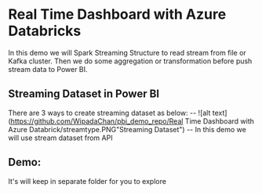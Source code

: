 # Real Time Dashboard with Azure Databricks 
In this demo we will Spark Streaming Structure to read stream from file or Kafka cluster. Then we do some aggregation or transformation before push stream data to Power BI.

## Streaming Dataset in Power BI 
There are 3 ways to create streaming dataset as below: --
![alt text](https://github.com/WipadaChan/pbi_demo_repo/Real Time Dashboard with Azure Databrick/streamtype.PNG"Streaming Dataset") --
In this demo we will use stream dataset from API 


## Demo:
It's will keep in separate folder for you to explore
 
